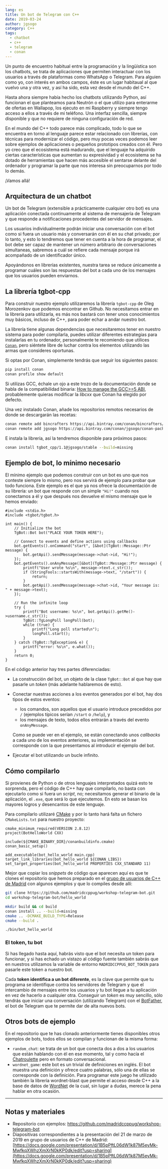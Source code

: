 ```yaml
---
lang: es
title: Un bot de Telegram con C++
date: 2019-03-24
author: jgsogo
category: C++
tags: 
  - chatbot
  - c++
  - telegram
  - conan
---
```


Un punto de encuentro habitual entre la programación y la lingüística son los chatbots, 
se trata de aplicaciones que permiten interactuar con los usuarios a través de plataformas
como WhatsApp o Telegram. Para alguien como yo, con interés en ambos campos, éste es un
lugar habitaual al que vuelvo una y otra vez, y así ha sido, esta vez desde el mundo
del C++.

<!--more-->

Hasta ahora siempre había hecho los chatbots utilizando Python, así funcionan el que
planteamos para Neutrón o el que utilizo para enterarme de ofertas en Wallapop, los ejecuto en
mi Raspberry y siempre tengo acceso a ellos a través de mi teléfono. Una interfaz sencilla,
siempre disponible y que no requiere de ninguna configuración de red.

En el mundo del C++ todo parece más complicado, todo lo que se encuentra en torno al
lenguaje parece estar relacionado con librerías, con técnicas para modernizar el código,
pero muy pocas veces podemos leer sobre ejemplos de aplicaciones o pequeños prototipos
creados con él. Pero yo creo que el ecosistema está madurando, que el lenguaje ha
adquirido ciertas características que aumentan su expresividad y el ecosistema se ha
dotado de herramientas que hacen más accesible el sentarse delante del ordenador y
programar la parte que nos interesa sin preocuparnos por todo lo demás.

¡Vamos allá!


## Arquitectura de un chatbot

Un bot de Telegram (extensible a prácticamente cualquier otro bot) es una aplicación
conectada continuamente al sistema de mensajería de Telegram y que responde a
notificaciones procedentes del servidor de mensajes.

<article-image
    src="/img/2019/architecture.png"
    alt="Arquitectura de un bot de Telegram"
    caption="Diagrama explicativo con la arquitectura de un bot de telegram"></article-image>

Los usuarios individualmente podrán iniciar una conversación con el bot como si fuera
un usuario más y conversarán con él en su chat privado; por lo tanto, y esto lo
tendremos que tener en cuenta a la hora de programar, el bot debe ser capaz de mantener
un número arbitrario de conversaciones simultaneas, sabremos a cuál se refiere cada
mensaje porque irá acompañado de un identificador único.

Apoyándonos en librerías existentes, nuestra tarea se reduce únicamente a programar cuáles
son las respuestas del bot a cada uno de los mensajes que los usuarios pueden enviarnos.


## La librería tgbot-cpp

Para construir nuestro ejemplo utilizaremos la librería 
<content-github-repository repo="reo7sp/tgbot-cpp">`tgbot-cpp`</content-github-repository>
de <content-github-user user="reo7sp">Oleg Morozenkov</content-github-user>
que podemos encontrar en Github. No necesitamos entrar en la librería para utilizarla, es
más nos bastará con tener unos conocimientos muy básicos, incluso de C++, para poder
echar a andar nuestro bot.

La librería tiene algunas dependencias que necesitaremos tener en nuestro sistema
para poder compilarla, puedes utilizar diferentes estrategias para instalarlas en tu
ordenador, personalmente te recomiendo que utilices [`Conan`](https://conan.io),
pero siéntete libre de luchar contra los elementos utilizando las armas que 
consideres oportunas.

Si optas por Conan, simplemente tendrás que seguir los siguientes pasos:

```bash
pip install conan
conan profile show default
```

Si utilizas GCC, échale un ojo a este trozo de la documentación donde se habla de la
compatibilidad binaria: [How to manage the GCC>=5 ABI](https://docs.conan.io/en/latest/howtos/manage_gcc_abi.html),
probablemente quieras modificar la *libcxx* que Conan ha elegido por defecto.

Una vez instalado Conan, añade los repositorios remotos necesarios de donde se
descargarán las recetas:

```bash
conan remote add bincrafters https://api.bintray.com/conan/bincrafters/public-conan
conan remote add jgsogo https://api.bintray.com/conan/jgsogo/conan-packages
```

E instala la librería, así la tendremos disponible para próximos pasos:

```bash
conan install tgbot_cpp/1.1@jgsogo/stable --build=missing
```


## Ejemplo de bot, lo mínimo necesario

El mínimo ejemplo que podemos construir con un bot es uno que nos conteste siempre 
lo mismo, pero nos servirá de ejemplo para probar que todo funciona. Este ejemplo
es el que ya nos ofrece la documentación de su librería: un bot que responde con
un simple `"Hi!"` cuando nos conectamos a él y que después nos devuelve el mismo
mensaje que le hemos enviado:


```cpp[main.cpp]
#include <stdio.h>
#include <tgbot/tgbot.h>

int main() {
    // Initialize the bot
    TgBot::Bot bot("PLACE YOUR TOKEN HERE");

    // Connect to events and define actions using callbacks
    bot.getEvents().onCommand("start", [&bot](TgBot::Message::Ptr message) {
        bot.getApi().sendMessage(message->chat->id, "Hi!");
    });
    bot.getEvents().onAnyMessage([&bot](TgBot::Message::Ptr message) {
        printf("User wrote %s\n", message->text.c_str());
        if (StringTools::startsWith(message->text, "/start")) {
            return;
        }
        bot.getApi().sendMessage(message->chat->id, "Your message is: " + message->text);
    });

    // Run the infinite loop
    try {
        printf("Bot username: %s\n", bot.getApi().getMe()->username.c_str());
        TgBot::TgLongPoll longPoll(bot);
        while (true) {
            printf("Long poll started\n");
            longPoll.start();
        }
    } catch (TgBot::TgException& e) {
        printf("error: %s\n", e.what());
    }
    return 0;
}
```

En el código anterior hay tres partes diferenciadas:

* La construcción del bot, un objeto de la clase `TgBot::Bot` al que hay que pasarle
  un *token* (más adelante hablaremos de esto).
* Conectar nuestras acciones a los eventos generados por el bot, hay dos tipos de estos
  eventos:

  - los comandos, son aquellos que el usuario introduce precedidos por `/`
    (ejemplos típicos serían `/start` o `/help`), y
  - los mensajes de texto, todos ellos entrarán a través del evento `onAnyMessage`.

  Como se puede ver en el ejemplo, se están conectando unos *callbacks* a cada uno de los
  eventos anteriores, su implementación se corresponde con la que presentamos al introducir
  el ejemplo del bot.

* Ejecutar el bot utilizando un bucle infinito.


## Cómo compilarlo

Si provienes de Python o de otros lenguajes interpretados quizá esto te sorprenda, pero el
código de C++ hay que compilarlo, no basta con ejecutarlo como si fuera un *script*, no;
necesitamos generar el binario de la aplicación, el `.exe`, que será lo que ejecutemos.
En esto se basan los mayores logros y desencantos de este lenguaje.

Para compilarlo utilizaré [CMake](https://cmake.org/) y por lo tanto hará falta un fichero `CMakeLists.txt`
para nuestro proyecto:

```cmake[CMakeLists.txt]
cmake_minimum_required(VERSION 2.8.12)
project(BotHelloWorld CXX)

include(${CMAKE_BINARY_DIR}/conanbuildinfo.cmake)
conan_basic_setup()

add_executable(bot_hello_world main.cpp)
target_link_libraries(bot_hello_world ${CONAN_LIBS})
set_target_properties(bot_hello_world PROPERTIES CXX_STANDARD 11)
```

Mejor que copiar los *snippets* de código que aparecen aquí es que te clones el repositorio que
hemos preparado en el [grupo de usuarios de C++ de Madrid](https://madridccppug.github.io/meetups/)
con algunos ejemplos y que lo compiles desde allí:

```bash
git clone https://github.com/madridccppug/workshop-telegram-bot.git
cd workshop-telegram-bot/hello_world

mkdir build && cd build
conan install .. --build=missing
cmake .. -DCMAKE_BUILD_TYPE=Release
cmake --build .

./bin/bot_hello_world
```

### El token, tu bot

Si has llegado hasta aquí, habrás visto que el bot necesita un token para funcionar, y si has
echado un vistazo al código fuente también sabrás que en nuestros utilizamos la variable de 
entorno `MADRIDCCPPUG_BOT_TOKEN` para pasarle este token a nuestro bot.

Cada **token identifica a un bot diferente**, es la clave que permite que tu programa se
identifique contra los servidores de Telegram y que el intercambio de mensajes entre los usuarios
y tu bot llegue a tu aplicación en vez de hacerlo a cualquier otra. Conseguir un *token* es
muy sencillo, sólo tendrás que iniciar una conversación (utilizando Telegram) con el 
[BotFather](https://telegram.me/BotFather), el bot de Telegram que te permite dar de alta nuevos bots. 

<article-image
    src="/img/2019/botfather.png"
    alt="Logotipo BotFather"
    caption="The BotFather"></article-image>


## Otros bots de ejemplo

En el repositorio que te has clonado anteriormente tienes disponibles otros ejemplos de bots,
todos ellos se compilan y funcionan de la misma forma:

* `random_chat`: se trata de un bot que conecta dos a dos a los usuarios que están
  hablando con él en ese momento, tal y como hacía el [Chatroulette](https://es.wikipedia.org/wiki/Chatroulette)
  pero en formato conversacional.
* `wordnet_game`: este bot es un trivial de definiciones en inglés. El bot muestra una
  definición y ofrece cuatro palabras, sólo una de ellas se corresponde con la definición. 
  Para programar este juego he utilizado también la librería
  <content-github-repository repo="jardon-u/wordnet-blast">wordnet-blast</content-github-repository>
  que permite el acceso desde C++ a la base de datos de [WordNet](https://wordnet.princeton.edu/)
  de la cual, sin lugar a dudas, merece la pena hablar en otra ocasión.

___

## Notas y materiales

* Repositorio con ejemplos: <content-github-repository repo="madridccppug/workshop-telegram-bot">https://github.com/madridccppug/workshop-telegram-bot</content-github-repository>
* Diapositivas correspondientes a la presentación del 21 de marzo de 2019 en grupo
  de usuarios de C++ de Madrid: [https://docs.google.com/presentation/d/1B5pPftL06dW1k87M5eyMk-MwfkqXWhzXmXrN0kKP0dk/edit?usp=sharing](https://docs.google.com/presentation/d/1B5pPftL06dW1k87M5eyMk-MwfkqXWhzXmXrN0kKP0dk/edit?usp=sharing)
